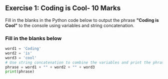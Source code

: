 ## Exercise 1: Coding is Cool- 10 Marks

Fill in the blanks in the Python code below to output the phrase **"Coding is Cool"** to the console using variables and string concatenation.


### Fill in the blanks below
```python
word1 = 'Coding'
word2 = 'is'
word3 = 'cool'
# Use string concatenation to combine the variables and print the phrase
phrase = word1 + "" + word2 + "" + word3
print(phrase)
